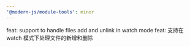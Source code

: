 ```yaml
---
'@modern-js/module-tools': minor
---
```


feat: support to handle files add and unlink in watch mode
feat: 支持在 watch 模式下处理文件的新增和删除
